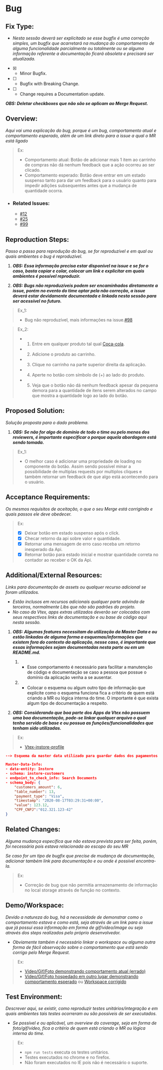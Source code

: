 # Bug

## Fix Type:
- _Nesta sessão deverá ser explicitado se esse bugfix é uma correção simples, um bugfix que acarretará na mudança do comportamento de alguma funcionalidade parcialmente ou totalmente ou se alguma informação referente a documentação ficará obsoleta e precisará ser atualizada._

- [x] - Minor Bugfix.

- [ ] - Bugfix with Breaking Change.

- [ ] - Change requires a Documentation update.

_**OBS: Deletar checkboxes que não são se aplicam ao Merge Request.**_

## Overview:

_Aqui vai uma explicação do bug, porque é um bug, comportamento atual e comportamento esperado, além de um link direto para a issue a qual o MR está ligado_

>Ex:
> - Comportamento atual: Botão de adicionar mais 1 item ao carrinho de compras não dá nenhum feedback que a ação ocorreu ao ser clicado.
> - Comportamento esperado: Botão deve entrar em um estado suspenso tanto para dar um feedback para o usuário quanto para impedir adições subsequentes antes que a mudança de quantidade ocorra.
- ### **Related Issues:**
  - [#12](https://google.com.br)
  - [#25](https://google.com.br)
  - [#99](https://google.com.br)

## Reproduction Steps:

_Passo a passo para reprodução do bug, se for reproduzível e em qual ou quais ambientes o bug é reproduzível._

1. _**OBS: Essa informação precisa estar disponível na issue e se for o caso, basta copiar e colar, colocar um link e explicitar em quais ambientes é possível reproduzir.**_

2. _**OBS: Bugs não reproduzíveis podem ser encaminhados diretamente a issue, porém no evento do time optar pela não correção, a issue deverá estar devidamente documentada e linkada nesta sessão para ser acessível no futuro.**_

>Ex_1: 
>- Bug não reproduzível, mais informações na issue.[#98](https://gitlab.com) 

>Ex_2:
>- 1. Entre em qualquer produto tal qual [Coca-cola](https://gitlab.com).
>- 2. Adicione o produto ao carrinho.
>- 3. Clique no carrinho na parte superior direita da aplicação.
>- 4. Aperte no botão com símbolo de (+) ao lado do produto.
>- 5. Veja que o botão não dá nenhum feedback apesar da pequena demora para a quantidade de itens serem alterados no campo que mostra a quantidade logo ao lado do botão.

## Proposed Solution:

_Solução proposta para o dado problema._

1. _**OBS: Se não for algo de domínio de todo o time ou pelo menos dos reviewers, é importante especificar o porque aquela abordagem está sendo tomada.**_

>Ex_1: 
>- O melhor caso é adicionar uma propriedade de loading no componente do botão. Assim sendo possível minar a possibilidade de multiplas requests por multiplos cliques e também retornar um feedback de que algo está acontecendo para o usuário.

## Acceptance Requirements:
_Os mesmos requisitos de aceitação, o que o seu Merge está corrigindo e quais passos ele deve obedecer._

>Ex:
> - [x] Deixar botão em estado suspenso após o click.
> - [x] Checar retorno da api sobre valor e quantidade.
> - [x] Retornar uma mensagem de erro caso receba um retorno inesperado da Api.
> - [x] Retornar botão para estado inicial e mostrar quantidade correta no contador ao receber o OK da Api.

## Additional/External Resources:
_Links para documentação de assets ou qualquer recurso adicional se foram utilizados._

- _Estão inclusos em recursos adicionais qualquer parte advinda de terceiros, normalmente Libs que não são padrões do projeto._ 
- _No caso da Vtex, apps extras utilizados deverão ser colocados com seus respectivos links de documentação e ou base de código aqui nesta sessão._

1. _**OBS: Algumas features necessitam da utilização da Master Data e ou estão linkadas de alguma forma a esquemas/informações que existem fora do contexto da aplicação, nesse caso, é importante que essas informações sejam documentadas nesta parte ou em um README.md.**_
   1. - Esse comportamento é necessário para facilitar a manutenção de código e documentação se caso a pessoa que possue o domínio da aplicação venha a se ausentar.
   2. - Colocar o esquema ou algum outro tipo de informação que explicite como o esquema funciona fica a critério de quem está criando a MR ou lógica interna do time. O importante é que exista algum tipo de documentação a respeito. 

2. _**OBS: Considerando que boa parte dos Apps da Vtex não possuem uma boa documentação, pode-se linkar qualquer arquivo o qual tenha servido de base e ou possua as funções/funcionalidades que tenham sido utilizadas.**_


>Ex:
>- [Vtex-instore-profile](https://github.com/vtex-apps/instore-profile)
```json
--> Esquema da master data utilizado para guardar dados dos pagamentos para calculos da loja.

Master-Data-Info:
- data-entity: Instore
- schema: instore-customers
- endpoint_to_check_info: Search Documents
- schema_body: {
    "customers_amount": 6,
    "table_number": 13,
    "payment_type": "Visa",
    "timestamp": "2020-08-17T03:29:31+00:00",
    "value": 123.12,
    "CPF_CNPJ":"012.321.123-42"
}
```

## Related Changes:

_Alguma mudança específica que não estava prevista para ser feita, porém, foi necessária pois estava relacionada ao escopo do seu MR_

_Se caso for um tipo de bugfix que precise de mudança de documentação, adicionar também link para documentação e ou onde é possível encontra-la._

>Ex:
>- Correção de bug que não permitia armazenamento de informação no local storage através de função no contexto.

## Demo/Workspace:

_Devido a natureza do bug, há a necessidade de demonstrar como o comportamento estava e como está, seja através de um link para a issue que já possui essa informação em forma de gif/vídeo/image ou seja através dos steps realizados pelo próprio desenvolvedor._

- _Obviamente também é necessário linkar o workspace ou alguma outra forma de fácil observação sobre o comportamento que está sendo corrigo pelo Merge Request._

>Ex: 
>- [Vídeo/Gif/Foto demonstrando comportamento atual (errado)](https://gitlab.com/)
>- [Vídeo/Gif/Foto hospedado em outro lugar demonstrando comportamento esperado](https://gitlab.com/) ou [Workspace corrigido](https://gitlab.com/)

## Test Environment:
_Descrever aqui, se existir, como reproduzir testes unitários/integração e em quais ambientes tais testes ocorreram ou são possíveis de ser executados._

- _Se possível e ou aplicável, um overview do coverage, seja em forma de foto/gif/vídeo, fica a critério de quem está criando o MR ou lógica interna do time._


>Ex: 
>- ```npm run tests``` executa os testes unitários.
>- Testes executados no chrome e no firefox.
>- Não foram executados no IE pois não é necessário o suporte.